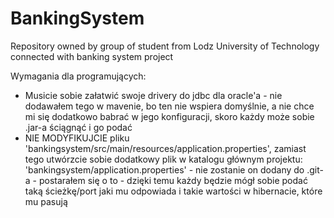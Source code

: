 # BankingSystem
Repository owned by group of student from Lodz University of Technology connected with banking system project


Wymagania dla programujących:
- Musicie sobie załatwić swoje drivery do jdbc dla oracle'a - nie dodawałem tego w mavenie, bo ten  nie wspiera domyślnie, a nie chce mi się dodatkowo babrać w jego konfiguracji, skoro każdy może sobie .jar-a ściągnąć i go podać
- NIE MODYFIKUJCIE pliku 'bankingsystem/src/main/resources/application.properties', zamiast tego utwórzcie sobie dodatkowy plik w katalogu głównym projektu: 'bankingsystem/application.properties' - nie zostanie on dodany do .git-a - postarałem się o to - dzięki temu każdy będzie mógł sobie podać taką ścieżkę/port jaki mu odpowiada i takie wartości w hibernacie, które mu pasują
